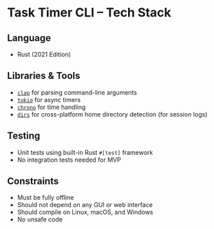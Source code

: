 # Task Timer CLI – Tech Stack

## Language
- Rust (2021 Edition)

## Libraries & Tools
- [`clap`](https://docs.rs/clap/latest) for parsing command-line arguments
- [`tokio`](https://docs.rs/tokio/latest) for async timers
- [`chrono`](https://docs.rs/chrono/latest) for time handling
- [`dirs`](https://docs.rs/dirs/latest) for cross-platform home directory detection (for session logs)

## Testing
- Unit tests using built-in Rust `#[test]` framework
- No integration tests needed for MVP

## Constraints
- Must be fully offline
- Should not depend on any GUI or web interface
- Should compile on Linux, macOS, and Windows
- No unsafe code

